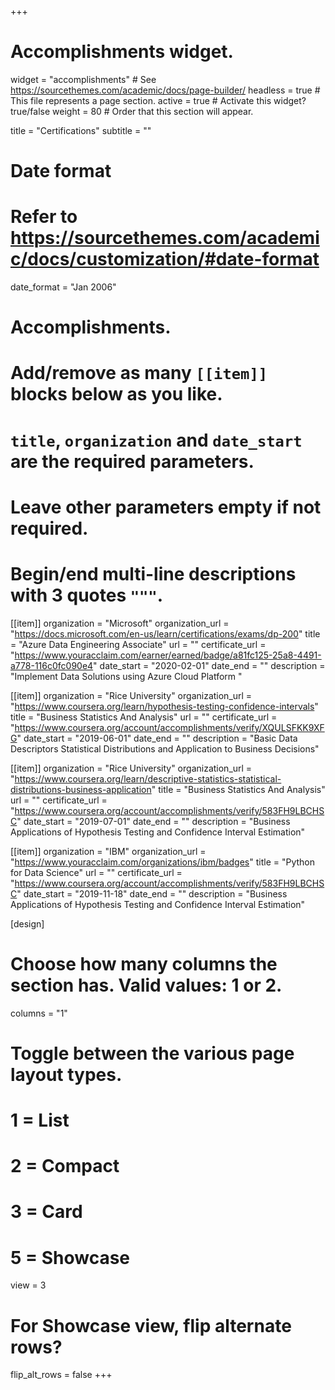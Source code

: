 +++
# Accomplishments widget.
widget = "accomplishments"  # See https://sourcethemes.com/academic/docs/page-builder/
headless = true  # This file represents a page section.
active = true  # Activate this widget? true/false
weight = 80  # Order that this section will appear.

title = "Certifications"
subtitle = ""

# Date format
#   Refer to https://sourcethemes.com/academic/docs/customization/#date-format
date_format = "Jan 2006"

# Accomplishments.
#   Add/remove as many `[[item]]` blocks below as you like.
#   `title`, `organization` and `date_start` are the required parameters.
#   Leave other parameters empty if not required.
#   Begin/end multi-line descriptions with 3 quotes `"""`.

[[item]]
  organization = "Microsoft"
  organization_url = "https://docs.microsoft.com/en-us/learn/certifications/exams/dp-200"
  title = "Azure Data Engineering Associate"
  url = ""
  certificate_url = "https://www.youracclaim.com/earner/earned/badge/a81fc125-25a8-4491-a778-116c0fc090e4"
  date_start = "2020-02-01"
  date_end = ""
  description = "Implement Data Solutions using Azure Cloud Platform "

[[item]]
  organization = "Rice University"
  organization_url = "https://www.coursera.org/learn/hypothesis-testing-confidence-intervals"
  title = "Business Statistics And Analysis"
  url = ""
  certificate_url = "https://www.coursera.org/account/accomplishments/verify/XQULSFKK9XFG"
  date_start = "2019-06-01"
  date_end = ""
  description = "Basic Data Descriptors Statistical Distributions and Application to Business Decisions"
  
[[item]]
  organization = "Rice University"
  organization_url = "https://www.coursera.org/learn/descriptive-statistics-statistical-distributions-business-application"
  title = "Business Statistics And Analysis"
  url = ""
  certificate_url = "https://www.coursera.org/account/accomplishments/verify/583FH9LBCHSC"
  date_start = "2019-07-01"
  date_end = ""
  description = "Business Applications of Hypothesis Testing and Confidence Interval Estimation"

[[item]]
  organization = "IBM"
  organization_url = "https://www.youracclaim.com/organizations/ibm/badges"
  title = "Python for Data Science"
  url = ""
  certificate_url = "https://www.coursera.org/account/accomplishments/verify/583FH9LBCHSC"
  date_start = "2019-11-18"
  date_end = ""
  description = "Business Applications of Hypothesis Testing and Confidence Interval Estimation"

[design]
  # Choose how many columns the section has. Valid values: 1 or 2.
  columns = "1"

  # Toggle between the various page layout types.
  #   1 = List
  #   2 = Compact
  #   3 = Card
  #   5 = Showcase
  view = 3

  # For Showcase view, flip alternate rows?
  flip_alt_rows = false
+++

